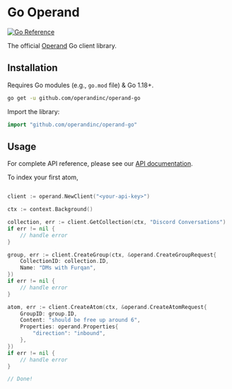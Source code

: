# Go Operand

[![Go Reference](https://pkg.go.dev/badge/github.com/operandinc/operand-go)](https://pkg.go.dev/github.com/operandinc/operand-go)

The official [Operand](https://operand.ai) Go client library.

## Installation

Requires Go modules (e.g., `go.mod` file) & Go 1.18+.

```sh
go get -u github.com/operandinc/operand-go
```

Import the library:

```go
import "github.com/operandinc/operand-go"
```

## Usage

For complete API reference, please see our [API documentation](https://operand.ai/docs).

To index your first atom,

```go

client := operand.NewClient("<your-api-key>")

ctx := context.Background()

collection, err := client.GetCollection(ctx, "Discord Conversations")
if err != nil {
    // handle error
}

group, err := client.CreateGroup(ctx, &operand.CreateGroupRequest{
    CollectionID: collection.ID,
    Name: "DMs with Furqan",
})
if err != nil {
    // handle error
}

atom, err := client.CreateAtom(ctx, &operand.CreateAtomRequest{
    GroupID: group.ID,
    Content: "should be free up around 6",
    Properties: operand.Properties{
        "direction": "inbound",
    },
})
if err != nil {
    // handle error
}

// Done!

```
